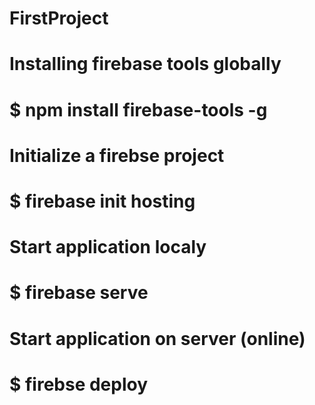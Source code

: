 # FirstProject

# Installing firebase tools globally
# $ npm install firebase-tools -g

# Initialize a firebse project 
# $ firebase init hosting

# Start application localy
# $ firebase serve

# Start application on server (online)
# $ firebse deploy

